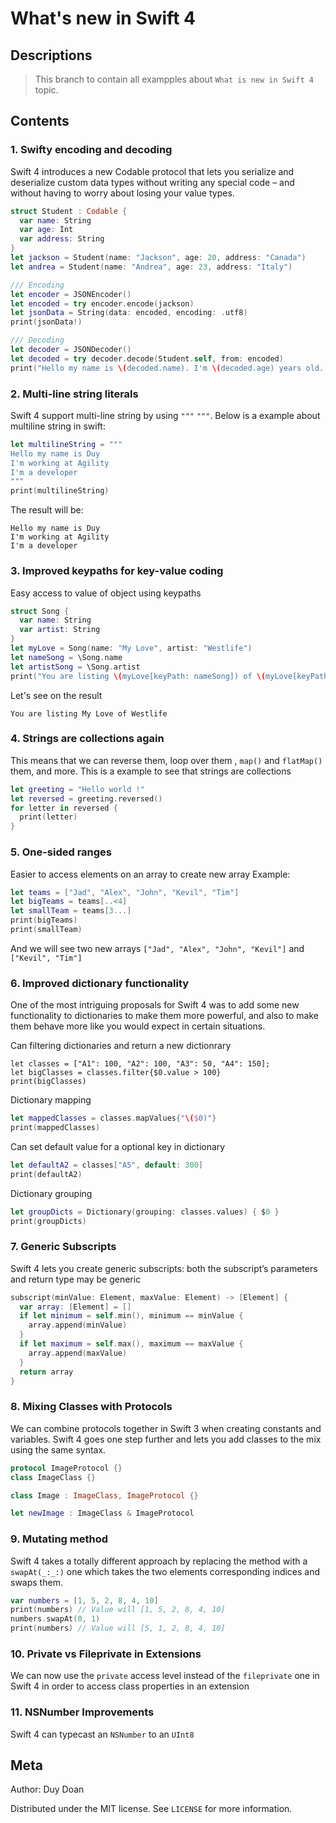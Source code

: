 # What's new in Swift 4

## Descriptions
> This branch to contain all exampples about ``What is new in Swift 4`` topic.

## Contents
### 1. Swifty encoding and decoding
Swift 4 introduces a new Codable protocol that lets you serialize and deserialize custom data types without writing any special code – and without having to worry about losing your value types.
```swift
struct Student : Codable {
  var name: String
  var age: Int
  var address: String
}
let jackson = Student(name: "Jackson", age: 20, address: "Canada")
let andrea = Student(name: "Andrea", age: 23, address: "Italy")

/// Encoding
let encoder = JSONEncoder()
let encoded = try encoder.encode(jackson)
let jsonData = String(data: encoded, encoding: .utf8)
print(jsonData!)

/// Decoding
let decoder = JSONDecoder()
let decoded = try decoder.decode(Student.self, from: encoded)
print("Hello my name is \(decoded.name). I'm \(decoded.age) years old. I'm from \(decoded.address)")
```
### 2. Multi-line string literals
Swift 4 support multi-line string by using `"""` `"""`. Below is a example about multiline string in swift:
```swift
let multilineString = """
Hello my name is Duy
I'm working at Agility
I'm a developer
"""
print(multilineString)
```
The result will be:
```
Hello my name is Duy
I'm working at Agility
I'm a developer
```

### 3. Improved keypaths for key-value coding
Easy access to value of object using keypaths 
```swift
struct Song {
  var name: String
  var artist: String
}
let myLove = Song(name: "My Love", artist: "Westlife")
let nameSong = \Song.name
let artistSong = \Song.artist
print("You are listing \(myLove[keyPath: nameSong]) of \(myLove[keyPath: artistSong])")
```
Let's see on the result
```
You are listing My Love of Westlife
```

### 4. Strings are collections again
This means that we can reverse them, loop over them , `map()` and `flatMap()` them, and more.
This is a example to see that strings are collections
```swift
let greeting = "Hello world !"
let reversed = greeting.reversed()
for letter in reversed {
  print(letter)
}
```

### 5. One-sided ranges
Easier to access elements on an array to create new array
Example:
```swift
let teams = ["Jad", "Alex", "John", "Kevil", "Tim"]
let bigTeams = teams[..<4]
let smallTeam = teams[3...]
print(bigTeams)
print(smallTeam)
```
And we will see two new arrays
`
["Jad", "Alex", "John", "Kevil"]
` and `["Kevil", "Tim"]`

### 6. Improved dictionary functionality
One of the most intriguing proposals for Swift 4 was to add some new functionality to dictionaries to make them more powerful, and also to make them behave more like you would expect in certain situations.

Can filtering dictionaries and return a new dictionrary
```switf
let classes = ["A1": 100, "A2": 100, "A3": 50, "A4": 150];
let bigClasses = classes.filter{$0.value > 100}
print(bigClasses)
```
Dictionary mapping
```swift
let mappedClasses = classes.mapValues{"\($0)"}
print(mappedClasses)
```
Can set default value for a optional key in dictionary
```swift
let defaultA2 = classes["A5", default: 300]
print(defaultA2)
```
Dictionary grouping
```swift
let groupDicts = Dictionary(grouping: classes.values) { $0 }
print(groupDicts)
```

### 7. Generic Subscripts
Swift 4 lets you create generic subscripts: both the subscript’s parameters and return type may be generic
```swift
subscript(minValue: Element, maxValue: Element) -> [Element] {
  var array: [Element] = []
  if let minimum = self.min(), minimum == minValue {
    array.append(minValue)
  }
  if let maximum = self.max(), maximum == maxValue {
    array.append(maxValue)
  }
  return array
}
```

### 8. Mixing Classes with Protocols
We can combine protocols together in Swift 3 when creating constants and variables. Swift 4 goes one step further and lets you add classes to the mix using the same syntax.
```swift
protocol ImageProtocol {}
class ImageClass {}

class Image : ImageClass, ImageProtocol {}

let newImage : ImageClass & ImageProtocol
```

### 9. Mutating method
Swift 4 takes a totally different approach by replacing the method with a `swapAt(_:_:)` one which takes the two elements corresponding indices and swaps them.
```swift
var numbers = [1, 5, 2, 8, 4, 10]
print(numbers) // Value will [1, 5, 2, 8, 4, 10]
numbers.swapAt(0, 1)
print(numbers) // Value will [5, 1, 2, 8, 4, 10]
```

### 10. Private vs Fileprivate in Extensions
We can now use the `private` access level instead of the `fileprivate` one in Swift 4 in order to access class properties in an extension

### 11. NSNumber Improvements
Swift 4 can typecast an `NSNumber` to an `UInt8`


## Meta
Author: Duy Doan

Distributed under the MIT license. See ``LICENSE`` for more information.
